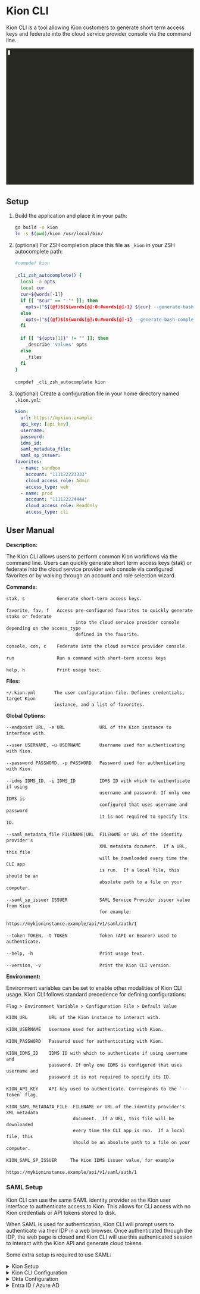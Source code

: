 Kion CLI
========

Kion CLI is a tool allowing Kion customers to generate short term access keys and federate into the cloud service provider console via the command line.

![kion-cli usage](doc/kion-cli-usage.gif)

Setup
-----

1. Build the application and place it in your path:

    ```bash
    go build -o kion
    ln -s $(pwd)/kion /usr/local/bin/
    ```

2. (optional) For ZSH completion place this file as `_kion` in your ZSH autocomplete path:

    ```sh
    #compdef kion

    _cli_zsh_autocomplete() {
      local -a opts
      local cur
      cur=${words[-1]}
      if [[ "$cur" == "-"* ]]; then
        opts=("${(@f)$(${words[@]:0:#words[@]-1} ${cur} --generate-bash-completion)}")
      else
        opts=("${(@f)$(${words[@]:0:#words[@]-1} --generate-bash-completion)}")
      fi

      if [[ "${opts[1]}" != "" ]]; then
        _describe 'values' opts
      else
        _files
      fi
    }

    compdef _cli_zsh_autocomplete kion
    ```

3. (optional) Create a configuration file in your home directory named `.kion.yml`:

    ```yaml
    kion:
      url: https://mykion.example
      api_key: [api key]
      username:
      password:
      idms_id:
      saml_metadata_file:
      saml_sp_issuer:
    favorites:
      - name: sandbox
        account: "111122223333"
        cloud_access_role: Admin
        access_type: web
      - name: prod
        account: "111122224444"
        cloud_access_role: ReadOnly
        access_type: cli
    ```

User Manual
-----------

__Description:__

The Kion CLI allows users to perform common Kion workflows via the command
line. Users can quickly generate short term access keys (stak) or federate
into the cloud service provider web console via configured favorites or by
walking through an account and role selection wizard.

__Commands:__

```text
stak, s            Generate short-term access keys.

favorite, fav, f   Access pre-configured favorites to quickly generate staks or federate
                          into the cloud service provider console depending on the access_type
                          defined in the favorite.

console, con, c    Federate into the cloud service provider console.

run                Run a command with short-term access keys

help, h            Print usage text.
```

__Files:__

```text
~/.kion.yml       The user configuration file. Defines credentials, target Kion
                  instance, and a list of favorites.
```

__Global Options:__

```text
--endpoint URL, -e URL             URL of the Kion instance to interface with.

--user USERNAME, -u USERNAME       Username used for authenticating with Kion.

--password PASSWORD, -p PASSWORD   Password used for authenticating with Kion.

--idms IDMS_ID, -i IDMS_ID         IDMS ID with which to authenticate if using
                                   username and password. If only one IDMS is
                                   configured that uses username and password
                                   it is not required to specify its ID.

--saml_metadata_file FILENAME|URL  FILENAME or URL of the identity provider's
                                   XML metadata document.  If a URL, this file
                                   will be downloaded every time the CLI app
                                   is run.  If a local file, this should be an
                                   absolute path to a file on your computer.

--saml_sp_issuer ISSUER            SAML Service Provider issuer value from Kion
                                   for example:
                                   https://mykioninstance.example/api/v1/saml/auth/1

--token TOKEN, -t TOKEN            Token (API or Bearer) used to authenticate.

--help, -h                         Print usage text.

--version, -v                      Print the Kion CLI version.
```

__Environment:__

Environment variables can be set to enable other modalities of Kion CLI usage.
Kion CLI follows standard precedence for defining configurations:

  `Flag > Environment Variable > Configuration File > Default Value`

```text
KION_URL        URL of the Kion instance to interact with.

KION_USERNAME   Username used for authenticating with Kion.

KION_PASSWORD   Passwrod used for authenticating with Kion.

KION_IDMS_ID    IDMS ID with which to authenticate if using username and
                password. If only one IDMS is configured that uses username and
                password it is not required to specify its ID.

KION_API_KEY    API key used to authenticate. Corresponds to the `--token` flag.

KION_SAML_METADATA_FILE  FILENAME or URL of the identity provider's XML metadata
                         document.  If a URL, this file will be downloaded
                         every time the CLI app is run.  If a local file, this
                         should be an absolute path to a file on your computer.

KION_SAML_SP_ISSUER     The Kion IDMS issuer value, for example
                        https://mykioninstance.example/api/v1/saml/auth/1
```

### SAML Setup

Kion CLI can use the same SAML identity provider as the Kion user interface to
authenticate access to Kion.  This allows for CLI access with no Kion
credentials or API tokens stored to disk.

When SAML is used for authentication, Kion CLI will prompt users to authenticate
via their IDP in a web browser.  Once authenticated through the IDP, the web
page is closed and Kion CLI will use this authenticated session to interact with
the Kion API and generate cloud tokens.

Some extra setup is required to use SAML:

<details>
<summary>Kion Setup</summary>

You must configure Kion to allow proxying a SAML Assertion via the Kion CLI
tool as a supported SAML destination.  This is a supported SAML configuration
but it is not enabled by default.

1. In the Kion app, identify the ID of the SAML IDMS used to log in.  Navigate
   to Users -> Identitiy Management Systems -> click on the SAML IDMS you use
   to login to Kion.  Locate the ID in the URL of this page.

   For example: `https://mykion.example/portal/idms/##`
2. Using the Kion API, add the Kion CLI tool as an additional SAML destination
   by adding `http://localhost:8400/callback` as a supported destination URL.
   Use the `POST /v3/idms/{id}/destination-url` API.

   For example, if the IDMS ID from the previous step is `2`:

       curl -H "Authorization: Bearer $APIKEY" \
            -X POST \
            -H 'Content-Type: application-json' \
            https://mykion.example/api/v3/idms/2/destination-url \
            -d '{"destination_url": "http://localhost:8400/callback"}'
</details>

<details>
<summary>Kion CLI Configuration</summary>

You must add SAML configuration options to your `~/.kion.yml` file under the
`kion` section:

* `saml_metadata_file` - This is the SAML Metadata XML file provided by your
   IDP.  This should be a path to a file on your computer, or a URL from
   your identity provider.

   Example 1: `/Users/jdoe/.kion/saml-metadata.xml`

   Example 2: `https://dev-XXXXXX.oktapreview.com/app/exkXXXXXXXXXXXXXXXXXXX/sso/saml/metadata`

   To obtain this file:
    * In the Okta Admin UI, this can be found on the SAML application's Sign On
      tab.
    * In the Entra ID UI, this can be found in the SAML application's Endpoints
      section.  Look for the `Federation metadata document`.
* `saml_sp_issuer` - This is the Entity ID for the Kion SAML IDMS.  This can
   be found by navigating to the SAML IDMS in Kion (Users -> Identitiy Management
   Systems).  Edit the SAML IDMS and copy the `Service Provider Issuer (Entity ID)`
   URL.

   For example: `https://mykion.example/api/v1/saml/auth/2`

</details>

<details>
<summary>Okta Configuration</summary>

Add the Kion CLI URL, `http://localhost:8400/callback` as an [additional
requestable SSO URL](https://support.okta.com/help/s/article/How-to-add-additional-Requestable-SSO-URLs?language=en_US):

1. Login to the Okta administrator UI
2. Browse to the SSO Apps and select the Kion Application you’d like to
   configure.
3. On the **General** tab, scroll down to the **SAML Settings** section and
   click **Edit**
4. Hit Next on Step 1, and get to the Configure SAML section in Step 2 of the
   wizard.
5. Click **Show Advanced Settings**
    1. Under **Other Requestable SSO URLs**, leave the first one as your primary
       FQDN with an Index of `1`.  This will be the normal Kion application
       callback URL such as `https://mykion.example/api/v1/saml/callback`.
    2. Click **+ Add Another** and enter the Kion CLI URL:
        1. URL: `http://localhost:8400/callback`
        2. Index: `2`
6. Click **Next** and then **Finish**.

</details>

<details>
<summary>Entra ID / Azure AD</summary>

Add the Kion CLI URL, `http://localhost:8400/callback` as an [additional
redirect URI](https://learn.microsoft.com/en-us/entra/identity-platform/quickstart-register-app#add-a-redirect-uri):

1. Login to your Entra ID / Azure AD UI
2. Browse to the Entra ID App registrations
3. Find and click on the SAML App Registration for your Kion application
4. Navigate to the Manage -> Authentication section
5. Under the `Redirect URIs` section, click the `Add URI` link to add the Kion
   CLI URL: `http://localhost:8400/callback`
6. Save your changes

</details>
